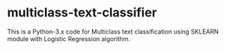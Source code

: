 # multiclass-text-classifier
This is a Python-3.x code for Multiclass text classification using SKLEARN module with Logistic Regression algorithm.
